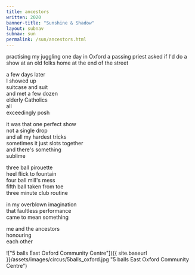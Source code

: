 ```yaml
---
title: ancestors
written: 2020
banner-title: "Sunshine & Shadow" 
layout: subnav
subnav: sun
permalink: /sun/ancestors.html
---
```


<div class="poem">
practising my juggling  
one day in Oxford  
a passing priest  
asked if I'd do a show  
at an old folks home  
at the end of the street  


a few days later  
I showed up  
suitcase and suit  
and met a few dozen  
elderly Catholics  
all  
exceedingly posh  


it was that one perfect show  
not a single drop  
and all my hardest tricks  
sometimes it just slots together  
and there's something  
sublime  


three ball pirouette  
heel flick to fountain  
four ball mill's mess  
fifth ball taken from toe  
three minute club routine  


in my overblown imagination  
that faultless performance  
came to mean something  


me and the ancestors  
honouring  
each other  
</div>


!["5 balls East Oxford Community Centre"]({{ site.baseurl }}/assets/images/circus/5balls_oxford.jpg "5 balls East Oxford Community Centre")

